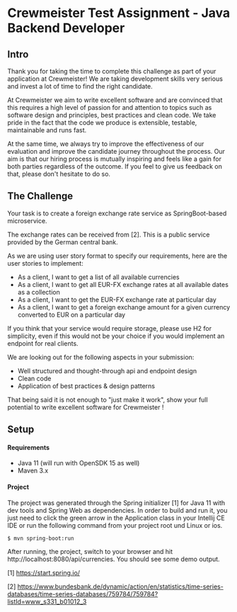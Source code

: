 # Crewmeister Test Assignment - Java Backend Developer

## Intro
Thank you for taking the time to complete this challenge as part of your application at Crewmeister!
We are taking development skills very serious and invest a lot of time to find the right candidate. 

At Crewmeister we aim to write excellent software and are convinced that this requires a high level of passion for and 
attention to topics such as software design and principles, best practices and clean code. We take pride in the fact
that the code we produce is extensible, testable, maintainable and runs fast.  

At the same time, we always try to improve the effectiveness of our evaluation and improve the candidate journey
throughout the process. Our aim is that our hiring process is mutually inspiring and feels like a gain for
both parties regardless of the outcome. If you feel to give us feedback on that, please don't hesitate to do so. 

## The Challenge

Your task is to create a foreign exchange rate service as SpringBoot-based microservice. 

The exchange rates can be received from [2]. This is a public service provided by the German central bank.

As we are using user story format to specify our requirements, here are the user stories to implement:

- As a client, I want to get a list of all available currencies
- As a client, I want to get all EUR-FX exchange rates at all available dates as a collection
- As a client, I want to get the EUR-FX exchange rate at particular day
- As a client, I want to get a foreign exchange amount for a given currency converted to EUR on a particular day

If you think that your service would require storage, please use H2 for simplicity, even if this would not be your choice if 
you would implement an endpoint for real clients. 

We are looking out for the following aspects in your submission:
- Well structured and thought-through api and endpoint design 
- Clean code
- Application of best practices & design patterns


That being said it is not enough to "just make it work", show your full potential to write excellent software
 for Crewmeister ! 
 
## Setup
#### Requirements
- Java 11 (will run with OpenSDK 15 as well)
- Maven 3.x

#### Project
The project was generated through the Spring initializer [1] for Java
 11 with dev tools and Spring Web as dependencies. In order to build and 
 run it, you just need to click the green arrow in the Application class in your Intellij 
 CE IDE or run the following command from your project root und Linux or ios. 

````shell script
$ mvn spring-boot:run
````

After running, the project, switch to your browser and hit http://localhost:8080/api/currencies. You should see some 
demo output. 


[1] https://start.spring.io/

[2] https://www.bundesbank.de/dynamic/action/en/statistics/time-series-databases/time-series-databases/759784/759784?listId=www_s331_b01012_3
